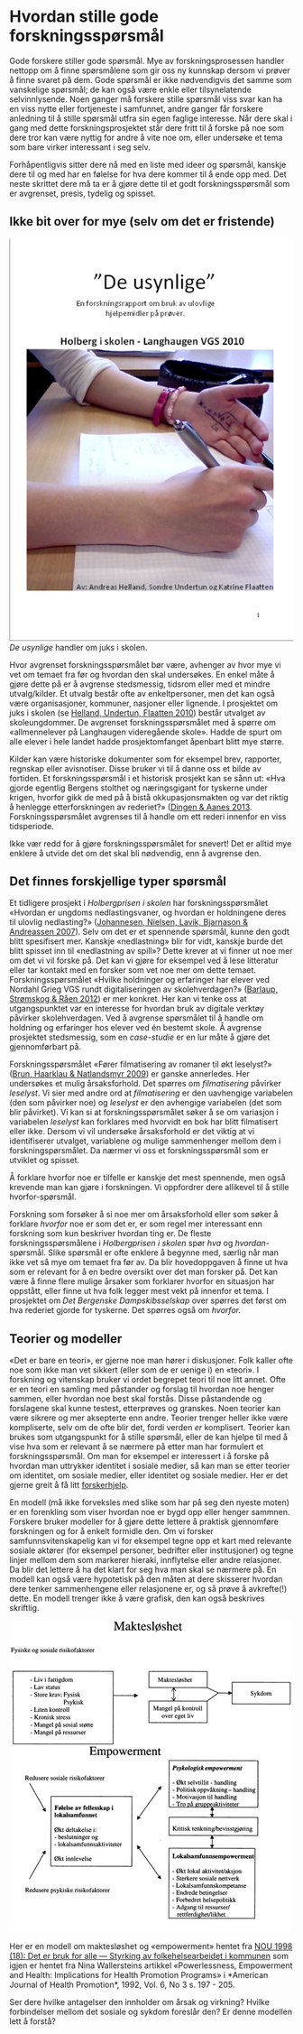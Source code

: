 # Hvordan stille gode forskningsspørsmål

Gode forskere stiller gode spørsmål. Mye av forskningsprosessen handler nettopp om å finne spørsmålene som gir oss ny kunnskap dersom vi prøver å finne svaret på dem. Gode spørsmål er ikke nødvendigvis det samme som vanskelige spørsmål; de kan også være enkle eller tilsynelatende selvinnlysende. Noen ganger må forskere stille spørsmål viss svar kan ha en viss nytte eller fortjeneste i samfunnet, andre ganger får forskere anledning til å stille spørsmål utfra sin egen faglige interesse. Når dere skal i gang med dette forskningsprosjektet står dere fritt til å forske på noe som dere tror kan være nyttig for andre å vite noe om, eller undersøke et tema som bare virker interessant i seg selv.

Forhåpentligvis sitter dere nå med en liste med ideer og spørsmål, kanskje dere til og med har en følelse for hva dere kommer til å ende opp med. Det neste skrittet dere må ta er å gjøre dette til et godt forskningsspørsmål som er avgrenset, presis, tydelig og spisset.

## Ikke bit over for mye (selv om det er fristende)

<div class="caption right small"><a href="http://www.holbergprisen.no/sites/default/files/2010_skole_langhaugen.pdf" title="De usynlige: En forskningsrapport om bruk av ulovlige hjelpemidler på prøver."><img src="../images/deusynlige.png" alt="De usynlige: Framside"></a><div class="caption-text"><em>De usynlige</em> handler om juks i skolen.</div></div>

Hvor avgrenset forskningsspørsmålet bør være, avhenger av hvor mye vi vet om temaet fra før og hvordan den skal undersøkes. En enkel måte å gjøre dette på er å avgrense stedsmessig, tidsrom eller med et mindre utvalg/kilder. Et utvalg består ofte av enkeltpersoner, men det kan også være organisasjoner, kommuner, nasjoner eller lignende. I prosjektet om juks i skolen (se [Helland, Undertun, Flaatten 2010](http://www.holbergprisen.no/sites/default/files/2010_skole_langhaugen.pdf "De usynlige: En forskningsrapport om bruk av ulovlige hjelpemidler på prøver.")) består utvalget av skoleungdommer. De avgrenset forskningsspørsmålet med å spørre om «allmennelever på Langhaugen videregående skole». Hadde de spurt om alle elever i hele landet hadde prosjektomfanget åpenbart blitt mye større.

Kilder kan være historiske dokumenter som for eksempel brev, rapporter, regnskap eller avisnotiser. Disse bruker vi til å danne oss et bilde av fortiden. Et forskningsspørsmål i et historisk prosjekt kan se sånn ut: «Hva gjorde egentlig Bergens stolthet og næringsgigant for tyskerne under krigen, hvorfor gikk de med på å bistå okkupasjonsmakten og var det riktig å henlegge etterforskningen av rederiet?» ([Dingen & Aanes 2013](http://www.holbergprisen.no/sites/default/files/2013-Bergen-katedralskole-Bergenske-Dampskibsselskap-under-krigen.pdf). Forskningsspørsmålet avgrenses til å handle om ett rederi innenfor en viss tidsperiode.

<div class="boks">Ikke vær redd for å gjøre forskningsspørsmålet for snevert! Det er alltid mye enklere å utvide det om det skal bli nødvendig, enn å avgrense den.</div>

## Det finnes forskjellige typer spørsmål

Et tidligere prosjekt i _Holbergprisen i skolen_ har forskningsspørsmålet «Hvordan er ungdoms nedlastingsvaner, og hvordan er holdningene deres til ulovlig nedlasting?» ([Johannesen, Nielsen, Lavik, Bjarnason & Andreassen 2007][1]). Selv om det er et spennende spørsmål, kunne den godt blitt spesifisert mer. Kanskje «nedlastning» blir for vidt, kanskje burde det blitt spisset inn til «nedlastning av spill»? Dette krever at vi finner ut noe mer om det vi vil forske på. Det kan vi gjøre for eksempel ved å lese litteratur eller tar kontakt med en forsker som vet noe mer om dette temaet. Forskningsspørsmålet «Hvilke holdninger og erfaringer har elever ved Nordahl Grieg VGS rundt digitaliseringen av skolehverdagen?» ([Barlaup, Strømskog & Råen 2012][2]) er mer konkret. Her kan vi tenke oss at utgangspunktet var en interesse for hvordan bruk av digitale verktøy påvirker skolehverdagen. Ved å avgrense spørsmålet til å handle om holdning og erfaringer hos elever ved én bestemt skole. Å avgrense prosjektet stedsmessig, som en _case-studie_ er en lur måte å gjøre det gjennomførbart på.

   [1]: http://www.holbergprisen.no/images/materiell/2007_skole_Forskningsrapport_Piratpartyet.pdf (Ungdoms nedlastingsvaner og holdninger til ulovlig nedlasting )
   [2]: http://www.holbergprisen.no/sites/default/files/2012_skole_langhaugen.pdf (DIGITALISERINGEN AV SKOLEN)

Forskningsspørsmålet «Fører filmatisering av romaner til økt leselyst?» ([Brun, Haarklau & Natlandsmyr 2009][3]) er ganske annerledes. Her undersøkes et mulig årsaksforhold. Det spørres om _filmatisering_ påvirker _leselyst_. Vi sier med andre ord at _filmatisering_ er den uavhengige variabelen (den som påvirker noe) og _leselyst_ er den avhengige variabelen (det som blir påvirket). Vi kan si at forskningsspørsmålet søker å se om variasjon i variabelen _leselyst_ kan forklares med hvorvidt en bok har blitt filmatisert eller ikke. Dersom vi vil undersøke årsaksforhold er det viktig at vi identifiserer utvalget, variablene og mulige sammenhenger mellom dem i forskningspørsmålet. Da nærmer vi oss et forskningsspørsmål som er utviklet og spisset.

   [3]: http://www.holbergprisen.no/sites/default/files/2009_skole_fana_filmatisering_romaner.pdf (Filmatisering av romaner)

<div class="boks">Å forklare hvorfor noe er tilfelle er kanskje det mest spennende, men også krevende man kan gjøre i forskningen. Vi oppfordrer dere allikevel til å stille hvorfor-spørsmål.</div>

Forskning som forsøker å si noe mer om årsaksforhold eller som søker å forklare _hvorfor_ noe er som det er, er som regel mer interessant enn forskning som kun beskriver hvordan ting er. De fleste forskningsspørsmålene i _Holbergprisen i skolen_ spør _hva_ og _hvordan_-spørsmål. Slike spørsmål er ofte enklere å begynne med, særlig når man ikke vet så mye om temaet fra før av. Da blir hovedoppgaven å finne ut hva som er relevant for å en bedre oversikt over det man forsker på. Det kan være å finne flere mulige årsaker som forklarer hvorfor en situasjon har oppstått, eller finne ut hva folk legger mest vekt på innenfor et tema. I prosjektet om _Det Bergenske Dampskibsselskap_ over spørres det først om hva rederiet gjorde for tyskerne. Det spørres også om _hvorfor._

## Teorier og modeller

«Det er bare en teori», er gjerne noe man hører i diskusjoner. Folk kaller ofte noe som ikke man vet sikkert (eller som de er uenige i) en «teori». I forskning og vitenskap bruker vi ordet begrepet teori til noe litt annet. Ofte er en teori en samling med påstander og forslag til hvordan noe henger sammen, eller hvordan noe best skal forstås. Disse påstandende og forslagene skal kunne testest, etterprøves og granskes. Noen teorier kan være sikrere og mer aksepterte enn andre. Teorier trenger heller ikke være kompliserte, selv om de ofte blir det, fordi verden _er_ komplisert. Teorier kan brukes som utgangspunkt for å stille spørsmål, eller de kan hjelpe til med å vise hva som er relevant å se nærmere på etter man har formulert et forskningsspørsmål. Om man for eksempel er interessert i å forske på hvordan man uttrykker identitet i sosiale medier, så kan man se etter teorier om identitet, om sosiale medier, eller identitet og sosiale medier. Her er det gjerne greit å få litt [forskerhjelp](kap-1-3.md).

En modell (må ikke forveksles med slike som har på seg den nyeste moten) er en forenkling som viser hvordan noe er bygd opp eller henger sammnen. Forskere bruker modeller for å gjøre dette lettere å praktisk gjennomføre forskningen og for å enkelt formidle den. Om vi forsker samfunnsvitenskapelig kan vi for eksempel tegne opp et kart med relevante sosiale aktører (for eksempel personer, bedrifter eller institusjoner) og tegne linjer mellom dem som markerer hieraki, innflytelse eller andre relasjoner. Da blir det lettere å ha det klart for seg hva man skal se nærmere på. En modell kan også være hypotetisk på den måten at dere skisserer hvordan dere tenker sammenhengene eller relasjonene er, og så prøve å avkrefte(!) dette. En modell trenger ikke å være grafisk, den kan også beskrives skriftlig.

<div class="caption">
    <img src="../images/modell.gif" alt="Modell fra NOU 1998:18">
    <div class="caption-text"><p>Her er en modell om maktesløshet og «empowerment» hentet fra <a href="https://www.regjeringen.no/nb/dokumenter/nou-1998-18/id141324/?docId=NOU199819980018000DDDEPIS&q=&navchap=1&ch=4">NOU 1998 (18): Det er bruk for alle — Styrking av folkehelsearbeidet i kommunen</a> som igjen er hentet fra Nina Wallersteins artikkel «Powerlessness, Empowerment and Health: Implications for Health Promotion Programs» i *American Journal of Health Promotion*, 1992, Vol. 6, No 3 s. 197 - 205.</p><p> Ser dere hvilke antagelser den innholder om årsak og virkning? Hvilke forbindelser mellom det sosiale og sykdom foreslår den? Er denne modellen lett å forstå?</p></div>
</div>

